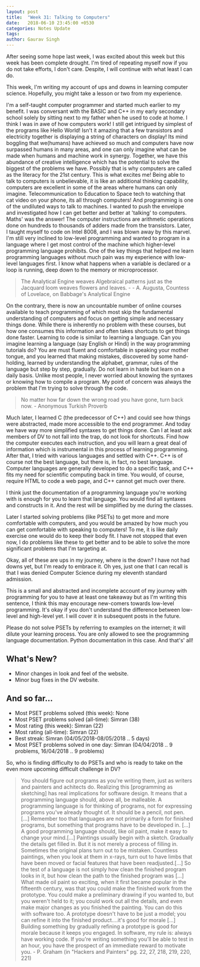 ```yaml
---
layout: post
title:  "Week 31: Talking to Computers"
date:   2018-06-10 23:45:00 +0530
categories: Notes Update
tags:
author: Gaurav Singh
---
```


After seeing some hope last week, I was excited about this week but this week has been complete drought. I'm tired of repeating myself now if you do not take efforts, I don't care. Despite, I will continue with what least I can do.

This week, I'm writing my account of ups and downs in learning computer science. Hopefully, you might take a lesson or two from my experience.

I'm a self-taught computer programmer and started much earlier to my benefit. I was conversant with the BASIC and C++ in my early secondary school solely by sitting next to my father when he used to code at home. I think I was in awe of how computers work! I still get intrigued by simplest of the programs like Hello World! Isn't it amazing that a few transistors and electricity together is displaying a string of characters on display! Its mind boggling that we(humans) have achieved so much and computers have now surpassed humans in many areas, and one can only imagine what can be made when humans and machine work in synergy. Together, we have this abundance of creative intelligence which has the potential to solve the biggest of the problems we have. Possibly that is why computers are called as the literacy for the 21st century. This is what excites me! Being able to talk to computers is unbelievable, it is like an additional thinking capability, computers are excellent in some of the areas where humans can only imagine. Telecommunication to Education to Space tech to watching that cat video on your phone, its all through computers! And programming is one of the undiluted ways to talk to machines. I wanted to push the envelope and investigated how I can get better and better at 'talking' to computers. Maths' was the answer! The computer instructions are arithmetic operations done on hundreds to thousands of adders made from the transistors. Later, I taught myself to code on Intel 8008, and I was blown away by this marvel. I'm still very inclined to low-level programming and wanted to program in a language where I get most control of the machine which higher-level programming language prohibits. One of the key things that helped me learn programming languages without much pain was my experience with low-level languages first. I know what happens when a variable is declared or a loop is running, deep down to the memory or microprocessor.

> The Analytical Engine weaves Algebraical patterns just as the Jacquard loom weaves flowers and leaves. - - A. Augusta, Countess of Lovelace, on Babbage's Analytical Engine

On the contrary, there is now an uncountable number of online courses available to teach programming of which most skip the fundamental understanding of computers and focus on getting simple and necessary things done. While there is inherently no problem with these courses, but how one consumes this information and often takes shortcuts to get things done faster. Learning to code is similar to learning a language. Can you imagine learning a language (say English or Hindi) in the way programming tutorials do? You are must fluent and comfortable in speaking your mother tongue, and you learned that making mistakes, discovered by some hand-holding, learned by understanding the alphabet, grammar, rules of the language but step by step, gradually. Do not learn in haste but learn on a daily basis. Unlike most people, I never worried about knowing the syntaxes or knowing how to compile a program. My point of concern was always the problem that I'm trying to solve through the code.

> No matter how far down the wrong road you have gone, turn back now. - Anonymous Turkish Proverb

Much later, I learned C (the predecessor of C++) and could see how things were abstracted, made more accessible to the end programmer. And today we have way more simplified syntaxes to get things done. Can I at least ask members of DV to not fall into the trap, do not look for shortcuts. Find how the computer executes each instruction, and you will learn a great deal of information which is instrumental in this process of learning programming. After that, I tried with various languages and settled with C++. C++ is of course not the best language, but there is, in fact, no best language. Computer languages are generally developed to do a specific task, and C++ fits my need for scientific computing back in time. You would, of course, require HTML to code a web page, and C++ cannot get much over there.

I think just the documentation of a programming language you're working with is enough for you to learn that language. You would find all syntaxes and constructs in it. And the rest will be simplified by me during the classes.

Later I started solving problems (like PSETs) to get more and more comfortable with computers, and you would be amazed by how much you can get comfortable with speaking to computers! To me, it is like daily exercise one would do to keep their body fit. I have not stopped that even now, I do problems like these to get better and to be able to solve the more significant problems that I'm targeting at.

Okay, all of these are ups in my journey, where is the down? I have not had downs yet, but I'm ready to embrace it. Oh yes, just one that I can recall is that I was denied Computer Science during my eleventh standard admission.

This is a small and abstracted and incomplete account of my journey with programming for you to have at least one takeaway but as I'm writing this sentence, I think this may encourage new-comers towards low-level programming. It's okay if you don't understand the difference between low-level and high-level yet. I will cover it in subsequent posts in the future.

Please do not solve PSETs by referring to examples on the internet; it will dilute your learning process. You are only allowed to see the programming language documentation. Python documentation in this case. And that's' all!

## What's New?
- Minor changes in look and feel of the website.
- Minor bug fixes in the DV website.

## And so far…
- Most PSET problems solved (this week): None
- Most PSET problems solved (all-time): Simran (38)
- Most rating (this week): Simran (22)
- Most rating (all-time): Simran (22)
- Best streak: Simran (04/05/2018-08/05/2018 .. 5 days)
- Most PSET problems solved in one day: Simran (04/04/2018 .. 9 problems, 16/04/2018 .. 9 problems)

So, who is finding difficulty to do PSETs and who is ready to take on the even more upcoming difficult challenge in DV?

> You should figure out programs as you're writing them, just as writers and painters and achitects do. Realizing this [programming as sketching] has real implications for software design. It means that a programming language should, above all, be malleable. A programming language is for thinking of programs, not for expressing programs you've already thought of. It should be a pencil, not pen. [...] Remember too that languages are not primarily a form for finished programs, but something that programs have to be developed in. [...] A good programming language should, like oil paint, make it easy to change your mind.[...] Paintings usually begin with a sketch. Gradually the details get filled in. But it is not merely a process of filling in. Sometimes the original plans turn out to be mistaken. Countless paintings, when you look at them in x-rays, turn out to have limbs that have been moved or facial features that have been readjusted.[...] So the test of a language is not simply how clean the finished program looks in it, but how clean the path to the finished program was [...] What made oil paint so exciting, when it first became popular in the fifteenth century, was that you could make the finished work from the prototype. You could make a preliminary drawing if you wanted to, but you weren't held to it; you could work out all the details, and even make major changes as you finished the painting. You can do this with software too. A prototype doesn't have to be just a model; you can refine it into the finished product....it's good for morale [...] Building something by gradually refining a prototype is good for morale because it keeps you engaged. In software, my rule is: always have working code. If you're writing something you'll be able to test in an hour, you have the prospect of an immediate reward to motivate you. - P. Graham (in "Hackers and Painters" pg. 22, 27, 218, 219, 220, 221)

